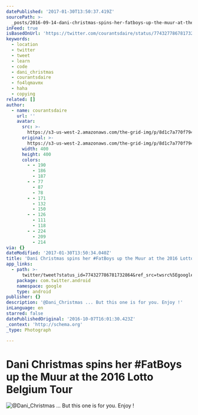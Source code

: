 ```yaml
---
datePublished: '2017-01-30T13:50:37.419Z'
sourcePath: >-
  _posts/2016-09-14-dani-christmas-spins-her-fatboys-up-the-muur-at-the-2016-lo.md
inFeed: true
isBasedOnUrl: 'https://twitter.com/courantsdaire/status/774327786781732864'
keywords:
  - location
  - twitter
  - tweet
  - learn
  - code
  - dani_christmas
  - courantsdaire
  - fo4lqmavmx
  - haha
  - copying
related: []
author:
  - name: courantsdaire
    url: ''
    avatar:
      src: >-
        https://s3-us-west-2.amazonaws.com/the-grid-img/p/8d1c7a770f794e7d354d7187d0706a13f69e1e59.jpg
      original: >-
        https://s3-us-west-2.amazonaws.com/the-grid-img/p/8d1c7a770f794e7d354d7187d0706a13f69e1e59.jpg
      width: 400
      height: 400
      colors:
        - - 190
          - 186
          - 187
        - - 77
          - 87
          - 78
        - - 171
          - 132
          - 150
        - - 126
          - 111
          - 118
        - - 224
          - 209
          - 214
via: {}
dateModified: '2017-01-30T13:50:34.040Z'
title: 'Dani Christmas spins her #FatBoys up the Muur at the 2016 Lotto Belgium Tour'
app_links:
  - path: >-
      twitter/tweet?status_id=774327786781732864&ref_src=twsrc%5Egoogle%7Ctwcamp%5Eandroidseo%7Ctwgr%5Estatus%7Ctwterm%5E774327786781732864
    package: com.twitter.android
    namespace: google
    type: android
publisher: {}
description: '@Dani_Christmas ... But this one is for you. Enjoy !'
inLanguage: en
starred: false
datePublishedOriginal: '2016-10-07T16:01:30.423Z'
_context: 'http://schema.org'
_type: Photograph

---
```

# Dani Christmas spins her \#FatBoys up the Muur at the 2016 Lotto Belgium Tour
![@Dani_Christmas ... But this one is for you. Enjoy !](https://s3-us-west-2.amazonaws.com/the-grid-img/p/d91fb314ddf84c9e072afa05b1f1caa7569608ff.jpg)
